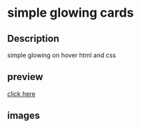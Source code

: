 # simple glowing cards 
## Description 
simple glowing on hover html and css
## preview 
[click here](https://khadidjainfoinfinity.github.io/easy-glowing-cards/)
## images

